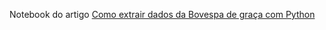 Notebook do artigo [Como extrair dados da Bovespa de graça com Python](https://medium.com/@rodrigobercinimartins/como-extrair-dados-da-bovespa-sem-gastar-nada-com-python-14a03454a720)
